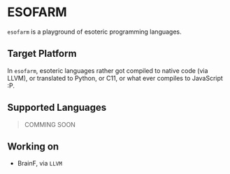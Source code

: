# ESOFARM

`esofarm` is a playground of esoteric programming languages.

## Target Platform

In `esofarm`, esoteric languages rather got compiled to native code (via LLVM), or translated to Python, or C11, or what ever compiles to JavaScript :P.

## Supported Languages

> COMMING SOON

## Working on

+ BrainF, via `LLVM`
